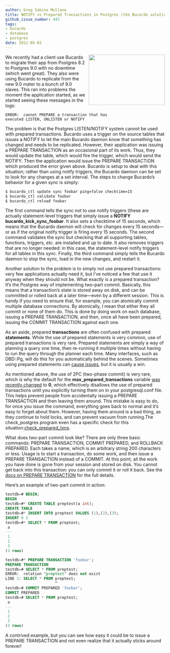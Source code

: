 ```yaml
---
author: Greg Sabino Mullane
title: NOTIFY vs Prepared Transactions in Postgres (the Bucardo solution)
github_issue_number: 447
tags:
- bucardo
- database
- postgres
date: 2011-05-03
---
```




<a href="/blog/2011/05/notify-vs-prepared-transactions-in/image-0-big.jpeg" onblur="try {parent.deselectBloggerImageGracefully();} catch(e) {}"><img alt="" border="0" id="BLOGGER_PHOTO_ID_5602612861890245794" src="/blog/2011/05/notify-vs-prepared-transactions-in/image-0.jpeg" style="float:right; margin:0 0 10px 10px;cursor:pointer; cursor:hand;width: 240px; height: 160px;"/></a>

We recently had a client use Bucardo to migrate their app from Postgres 8.2 to Postgres 9.0 with no downtime (which went great). They also were using Bucardo to replicate from the new 9.0 mater to a bunch of 9.0 slaves. This ran into problems the moment the application started, as we started seeing these messages in the logs:

```
ERROR:  cannot PREPARE a transaction that has 
executed LISTEN, UNLISTEN or NOTIFY
```

The problem is that the Postgres LISTEN/NOTIFY system cannot be used with prepared transactions. Bucardo uses a trigger on the source tables that issues a NOTIFY to let the main Bucardo daemon know that something has changed and needs to be replicated. However, their application was issuing a PREPARE TRANSACTION as an occasional part of its work. Thus, they would update the table, which would fire the trigger, which would send the NOTIFY. Then the application would issue the PREPARE TRANSACTION which produced the error given above. Bucardo is setup to deal with this situation; rather than using notify triggers, the Bucardo daemon can be set to look for any changes at a set interval. The steps to change Bucardo’s behavior for a given sync is simply:

```bash
$ bucardo_ctl update sync foobar ping=false checktime=15
$ bucardo_ctl validate foobar
$ bucardo_ctl reload foobar
```

The first command tells the sync not to use notify triggers (these are actually statement-level triggers that simply issue a **NOTIFY bucardo_kick_sync_foobar**. It also sets a checktime of 15 seconds, which means that the Bucardo daemon will check for changes every 15 seconds—​or as if the original notify trigger is firing every 15 seconds. The second command validates the sync but checking that all supporting tables, functions, triggers, etc. are installed and up to date. It also removes triggers that are no longer needed: in this case, the statement-level notify triggers for all tables in this sync. Finally, the third command simply tells the Bucardo daemon to stop the sync, load in the new changes, and restart it.

Another solution to the problem is to simply not use prepared transactions: very few applications actually need it, but I’ve noticed a few that use it anyway when they should not be. What exactly is a prepared transaction? It’s the Postgres way of implementing two-part commit. Basically, this means that a transaction’s state is stored away on disk, and can be committed or rolled back at a later time—​even by a different session. This is handy if you need to ensure that, for example, you can atomically commit multiple database connections. By atomically, I mean that either they all commit or none of them do. This is done by doing work on each database, issuing a PREPARE TRANSACTION, and then, once all have been prepared, issuing the COMMIT TRANSACTION against each one.

As an aside, prepared **transactions** are often confused with prepared **statements**. While the use of prepared statements is very common, use of prepared transactions is very rare. Prepared statements are simply a way of planning a query one time, then re-running it multiple times without having to run the query through the planner each time. Many interfaces, such as DBD::Pg, will do this for you automatically behind the scenes. Sometimes using prepared statements can [cause issues](/blog/2009/08/debugging-prepared-statements), but it is usually a win.

As mentioned above, the use of 2PC (two-phase commit) is very rare, which is why the default for the **max_prepared_transactions** variable [was recently changed](https://www.postgresql.org/message-id/7105.1240422511@sss.pgh.pa.us) to **0**, which effectively disallows the use of prepared transactions until you explicitly turning them on in your postgresql.conf file. This helps prevent people from accidentally issuing a PREPARE TRANSACTION and then leaving them around. This mistake is easy to do, for once you issue the command, everything goes back to normal and it’s easy to forget about them. However, having them around is a bad thing, as they continue to hold locks, and can prevent vacuum from running.The check_postgres program even has a specific check for this situation:[check_prepared_txns](https://bucardo.org/check_postgres/check_postgres.pl.html#prepared_txns).

What does two-part commit look like? There are only three basic commands: PREPARE TRANSACTION, COMMIT PREPARED, and ROLLBACK PREPARED. Each takes a name, which is an arbitrary string 200 characters or less. Usage is to start a transaction, do some work, and then issue a PREPARE TRANSACTION instead of a COMMIT. At this point, all the work you have done is gone from your session and stored on disk. You cannot get back into this transaction: you can only commit it or roll it back. See the [docs on PREPARE TRANSACTION](https://www.postgresql.org/docs/current/static/sql-prepare-transaction.html) for the full details.

Here’s an example of two-part commit in action:

```sql
testdb=# BEGIN;
BEGIN
testdb=#* CREATE TABLE preptest(a int);
CREATE TABLE
testdb=#* INSERT INTO preptest VALUES (1),(2),(3);
INSERT 0 3
testdb=#* SELECT * FROM preptest;
 a 
---
 1
 2
 3
(3 rows)

testdb=#* PREPARE TRANSACTION 'foobar';
PREPARE TRANSACTION
testdb=# SELECT * FROM preptest;
ERROR:  relation "preptest" does not exist
LINE 1: SELECT * FROM preptest;
                      ^
testdb=# COMMIT PREPARED 'foobar';
COMMIT PREPARED
testdb=# SELECT * FROM preptest;
 a 
---
 1
 2
 3
(3 rows)
```

A contrived example, but you can see how easy it could be to issue 
a PREPARE TRANSACTION and not even realize that it actually sticks 
around forever!


